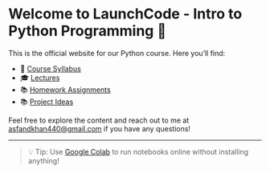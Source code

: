 # Welcome to LaunchCode - Intro to Python Programming 👋

This is the official website for our Python course. Here you’ll find:
- 🧾 [Course Syllabus](Syllabus.docx)
- 🎓 [Lectures](LaunchCodeLectures/)
- 📚 [Homework Assignments](LaunchCodeHomeworks/)
- 📚 [Project Ideas](ProjectIdeas.docx)
  
Feel free to explore the content and reach out to me at asfandkhan440@gmail.com if you have any questions!

---

> 💡 Tip: Use [Google Colab](https://colab.research.google.com/) to run notebooks online without installing anything!

